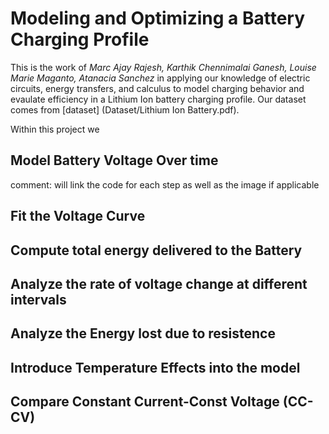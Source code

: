 # **Modeling and Optimizing a Battery Charging Profile**

This is the work of _Marc Ajay Rajesh, Karthik Chennimalai Ganesh, Louise Marie Maganto, Atanacia Sanchez_ in applying our knowledge of electric circuits, energy transfers, and calculus to model charging behavior and evaulate efficiency in a Lithium Ion battery charging profile.
Our dataset comes from [dataset] (Dataset/Lithium Ion Battery.pdf).


Within this project we 

## Model Battery Voltage Over time 
 comment: will link the code for each step as well as the image if applicable
## Fit the Voltage Curve

## Compute total energy delivered to the Battery

## Analyze the rate of voltage change at different intervals 

## Analyze the Energy lost due to resistence

## Introduce Temperature Effects into the model

## Compare Constant Current-Const Voltage (CC-CV)
